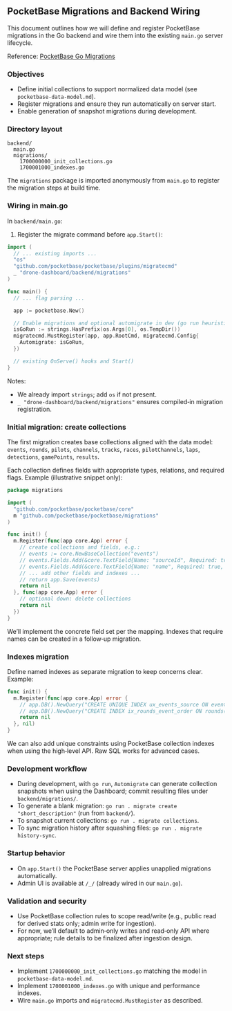 ## PocketBase Migrations and Backend Wiring

This document outlines how we will define and register PocketBase migrations in the Go backend and wire them into the existing `main.go`
server lifecycle.

Reference: [PocketBase Go Migrations](https://pocketbase.io/docs/go-migrations/)

### Objectives

- Define initial collections to support normalized data model (see `pocketbase-data-model.md`).
- Register migrations and ensure they run automatically on server start.
- Enable generation of snapshot migrations during development.

### Directory layout

```
backend/
  main.go
  migrations/
    1700000000_init_collections.go
    1700001000_indexes.go
```

The `migrations` package is imported anonymously from `main.go` to register the migration steps at build time.

### Wiring in main.go

In `backend/main.go`:

1. Register the migrate command before `app.Start()`:

```go
import (
  // ... existing imports ...
  "os"
  "github.com/pocketbase/pocketbase/plugins/migratecmd"
  _ "drone-dashboard/backend/migrations"
)

func main() {
  // ... flag parsing ...

  app := pocketbase.New()

  // Enable migrations and optional automigrate in dev (go run heuristic)
  isGoRun := strings.HasPrefix(os.Args[0], os.TempDir())
  migratecmd.MustRegister(app, app.RootCmd, migratecmd.Config{
    Automigrate: isGoRun,
  })

  // existing OnServe() hooks and Start()
}
```

Notes:

- We already import `strings`; add `os` if not present.
- `_ "drone-dashboard/backend/migrations"` ensures compiled‑in migration registration.

### Initial migration: create collections

The first migration creates base collections aligned with the data model: `events`, `rounds`, `pilots`, `channels`, `tracks`, `races`,
`pilotChannels`, `laps`, `detections`, `gamePoints`, `results`.

Each collection defines fields with appropriate types, relations, and required flags. Example (illustrative snippet only):

```go
package migrations

import (
  "github.com/pocketbase/pocketbase/core"
  m "github.com/pocketbase/pocketbase/migrations"
)

func init() {
  m.Register(func(app core.App) error {
    // create collections and fields, e.g.:
    // events := core.NewBaseCollection("events")
    // events.Fields.Add(&core.TextField{Name: "sourceId", Required: true, Max: 64})
    // events.Fields.Add(&core.TextField{Name: "name", Required: true, Max: 200, Presentable: true})
    // ... add other fields and indexes ...
    // return app.Save(events)
    return nil
  }, func(app core.App) error {
    // optional down: delete collections
    return nil
  })
}
```

We’ll implement the concrete field set per the mapping. Indexes that require names can be created in a follow‑up migration.

### Indexes migration

Define named indexes as separate migration to keep concerns clear. Example:

```go
func init() {
  m.Register(func(app core.App) error {
    // app.DB().NewQuery("CREATE UNIQUE INDEX ux_events_source ON events(source, sourceId)").Execute()
    // app.DB().NewQuery("CREATE INDEX ix_rounds_event_order ON rounds(event, \"order\")").Execute()
    return nil
  }, nil)
}
```

We can also add unique constraints using PocketBase collection indexes when using the high‑level API. Raw SQL works for advanced cases.

### Development workflow

- During development, with `go run`, `Automigrate` can generate collection snapshots when using the Dashboard; commit resulting files under
  `backend/migrations/`.
- To generate a blank migration: `go run . migrate create "short_description"` (run from `backend/`).
- To snapshot current collections: `go run . migrate collections`.
- To sync migration history after squashing files: `go run . migrate history-sync`.

### Startup behavior

- On `app.Start()` the PocketBase server applies unapplied migrations automatically.
- Admin UI is available at `/_/` (already wired in our `main.go`).

### Validation and security

- Use PocketBase collection rules to scope read/write (e.g., public read for derived stats only; admin write for ingestion).
- For now, we’ll default to admin‑only writes and read‑only API where appropriate; rule details to be finalized after ingestion design.

### Next steps

- Implement `1700000000_init_collections.go` matching the model in `pocketbase-data-model.md`.
- Implement `1700001000_indexes.go` with unique and performance indexes.
- Wire `main.go` imports and `migratecmd.MustRegister` as described.

